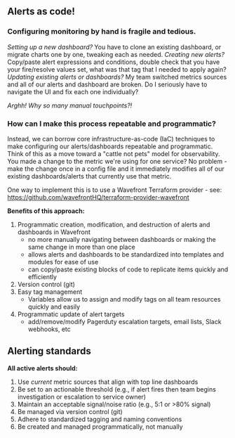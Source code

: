 ## Alerts as code!
### Configuring monitoring by hand is fragile and tedious. 
*Setting up a new dashboard?* You have to clone an existing dashboard, or migrate charts one by one, tweaking each as needed. *Creating new alerts?* Copy/paste alert expressions and conditions, double check that you have your fire/resolve values set, what was that tag that I needed to apply again? *Updating existing alerts or dashboards?* My team switched metrics sources and all of our alerts and dashboard are broken. Do I seriously have to navigate the UI and fix each one individually?

*Arghh! Why so many manual touchpoints?!*

### How can I make this process repeatable and programmatic?
Instead, we can borrow core infrastructure-as-code (IaC) techniques to make configuring our alerts/dashboards repeatable and programmatic. Think of this as a move toward a "cattle not pets" model for observability. You made a change to the metric we're using for one service? No problem - make the change once in a config file and it immediately modifies all of our existing dashboards/alerts that currently use that metric. 
 
One way to implement this is to use a Wavefront Terraform provider 
    - see: https://github.com/wavefrontHQ/terraform-provider-wavefront

**Benefits of this approach:**
1. Programmatic creation, modification, and destruction of alerts and dashboards in Wavefront
    - no more manually navigating between dashboards or making the same change in more than one place
    - allows alerts and dashboards to be standardized into templates and modules for ease of use
    - can copy/paste existing blocks of code to replicate items quickly and efficiently
2. Version control (git)
3. Easy tag management 
    - Variables allow us to assign and modify tags on all team resources quickly and easily
4. Programmatic update of alert targets
    - add/remove/modify Pagerduty escalation targets, email lists, Slack webhooks, etc

## Alerting standards
**All active alerts should:**
1. Use *current* metric sources that align with top line dashboards
2. Be set to an actionable threshold (e.g., if alert fires then team begins investigation or escalation to service owner)
3. Maintain an acceptable signal/noise ratio (e.g., 5:1 or >80% signal)
4. Be managed via version control (git)
5. Adhere to standardized tagging and naming conventions
6. Be created and managed programmatically, not manually

